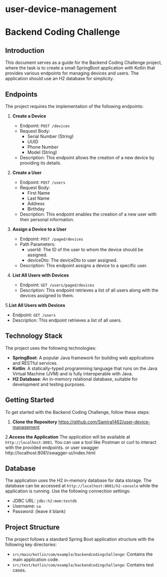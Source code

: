 # user-device-management
# Backend Coding Challenge

## Introduction
This document serves as a guide for the Backend Coding Challenge project, where the task is to create a small SpringBoot application with Kotlin that provides various endpoints for managing devices and users. The application should use an H2 database for simplicity.

## Endpoints
The project requires the implementation of the following endpoints:

1. **Create a Device**
    - Endpoint: `POST /devices`
    - Request Body:
        - Serial Number (String)
        - UUID
        - Phone Number
        - Model (String)
    - Description: This endpoint allows the creation of a new device by providing its details.

2. **Create a User**
    - Endpoint: `POST /users`
    - Request Body:
        - First Name
        - Last Name
        - Address
        - Birthday
    - Description: This endpoint enables the creation of a new user with their personal information.

3. **Assign a Device to a User**
    - Endpoint: `POST /paged/devices`
    - Path Parameters:
        - userId: The ID of the user to whom the device should be assigned.
        - deviceDto: The deviceDto to user assigned.
    - Description: This endpoint assigns a device to a specific user.

4. **List All Users with Devices**
    - Endpoint: `GET /users/paged/devices`
    - Description: This endpoint retrieves a list of all users along with the devices assigned to them.
   
5.**List All Users with Devices**
   - Endpoint: `GET /users`
   - Description: This endpoint retrieves a list of all users.

## Technology Stack
The project uses the following technologies:

- **SpringBoot**: A popular Java framework for building web applications and RESTful services.
- **Kotlin**: A statically-typed programming language that runs on the Java Virtual Machine (JVM) and is fully interoperable with Java.
- **H2 Database**: An in-memory relational database, suitable for development and testing purposes.

## Getting Started
To get started with the Backend Coding Challenge, follow these steps:

1. **Clone the Repository**
   https://github.com/Samira1462/user-device-management

2.**Access the Application**
   The application will be available at `http://localhost:8081`. You can use a tool like Postman or curl to interact with the provided endpoints.
or user swagger http://localhost:8081/swagger-ui/index.html

## Database
The application uses the H2 in-memory database for data storage. The database can be accessed at `http://localhost:8081/h2-console` while the application is running. Use the following connection settings:
- JDBC URL: `jdbc:h2:mem:testdb`
- Username: `sa`
- Password: (leave it blank)

## Project Structure
The project follows a standard Spring Boot application structure with the following key directories:

- `src/main/kotlin/com/example/backendcodingchallenge`: Contains the main application code.
- `src/test/kotlin/com/example/backendcodingchallenge`: Contains test cases.

